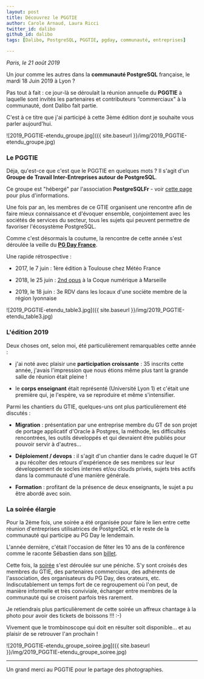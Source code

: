 ```yaml
---
layout: post
title: Découvrez le PGGTIE
author: Carole Arnaud, Laura Ricci
twitter_id: dalibo
github_id: dalibo
tags: [Dalibo, PostgreSQL, PGGTIE, pgday, communauté, entreprises]

---
```


*Paris, le 21 août 2019*

Un jour comme les autres dans la **communauté PostgreSQL** française, le mardi 18 Juin 2019 à Lyon ?

Pas tout à fait : ce jour-là se déroulait la réunion annuelle du **PGGTIE** à laquelle sont invités les partenaires et
contributeurs “commerciaux" à la communauté, dont Dalibo fait partie.

C'est à ce titre que j'ai participé à cette 3ème édition dont je souhaite vous parler aujourd'hui.

<!--MORE-->

![2019_PGGTIE-etendu_groupe.jpg]({{ site.baseurl }}/img/2019_PGGTIE-etendu_groupe.jpg)   

### Le PGGTIE

Déja, qu'est-ce que c'est que le PGGTIE en quelques mots ? Il s'agit d'un **Groupe de Travail Inter-Entreprises autour de PostgreSQL**. 

Ce groupe est "hébergé" par l'association **PostgreSQLFr** - voir [cette page](https://www.postgresql.fr/entreprises/accueil) pour plus d'informations.

Une fois par an, les membres de ce GTIE organisent une rencontre afin de faire mieux connaissance et d'évoquer ensemble, conjointement avec les sociétés de services du secteur, tous les sujets qui peuvent permettre de favoriser l'écosystème PostgreSQL.

Comme c'est désormais la coutume, la rencontre de cette année s'est déroulée la veille du **[PG Day France](https://pgday.fr/)**.

Une rapide rétrospective :

   * 2017, le 7 juin : 1ère édition à Toulouse chez Météo France

   * 2018, le 25 juin : [2nd opus](https://twitter.com/PostgreSQLFR/status/1011185094785142784) à la Coque numérique à Marseille 

   * 2019, le 18 juin : 3e RDV dans les locaux d'une sociéte membre de la région lyonnaise
   
![2019_PGGTIE-etendu_table3.jpg]({{ site.baseurl }}/img/2019_PGGTIE-etendu_table3.jpg)   

### L'édition 2019

Deux choses ont, selon moi, été particulièrement remarquables cette année :

   * j'ai noté avec plaisir une **participation croissante** : 35 inscrits cette année, j'avais l'impression que nous étions même plus tant la grande salle de réunion était pleine !

   * le **corps enseignant** était représenté (Université Lyon 1) et c'était une première qui, je l'espère, va se reproduire et même s'intensifier.


Parmi les chantiers du GTIE, quelques-uns ont plus particulièrement été discutés :

   * **Migration** : présentation par une entreprise membre du GT de son projet de portage applicatif d'Oracle à Postgres, la méthode, les difficultés rencontrées, les outils développés et qui devraient être publiés pour pouvoir servir à d'autres...

   * **Déploiement / devops** : il s'agit d'un chantier dans le cadre duquel le GT a pu récolter des retours d'expérience de ses membres sur leur développement de socles internes et/ou clouds privés, sujets très actifs dans la communauté d'une manière générale.

   * **Formation** : profitant de la présence de deux enseignants, le sujet a pu être abordé avec soin.


### La soirée élargie

Pour la 2ème fois, une soirée a été organisée pour faire le lien entre cette réunion d'entreprises utilisatrices de
PostgreSQL et le reste de la communauté qui participe au PG Day le lendemain.

L'année dernière, c'était l'occasion de fêter les 10 ans de la conférence comme le raconte Sébastien dans son [billet](https://sdubois.fr/blog/2018/07/02/cr-du-pgday-fr-a-marseille-le-26-juin-2018/).

Cette fois, la [soirée](https://twitter.com/iNoorel/status/1141040538411515908) s'est déroulée sur une péniche. 
S'y sont croisés des membres du GTIE, des partenaires commerciaux, des adhérents de l'association, des organisateurs du PG Day,
des orateurs, etc. Indiscutablement un temps fort de ce regroupement où l'on peut, de manière informelle et très conviviale,
échanger entre membres de la communauté qui se croisent parfois très rarement.

Je retiendrais plus particulièrement de cette soirée un affreux chantage à la photo pour avoir des tickets de boissons !!! :-) 

Vivement que le trombinoscope qui doit en résulter soit disponible... et au plaisir de se retrouver l'an prochain !

![2019_PGGTIE-etendu_groupe_soiree.jpg]({{ site.baseurl }}/img/2019_PGGTIE-etendu_groupe_soiree.jpg)

----

Un grand merci au PGGTIE pour le partage des photographies.



